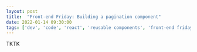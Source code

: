 ```yaml
---
layout: post
title:  "Front-end Friday: Building a pagination component"
date: 2022-01-14 09:30:00
tags: ['dev', 'code', 'react', 'reusable components', 'front-end friday']
---
```


TKTK